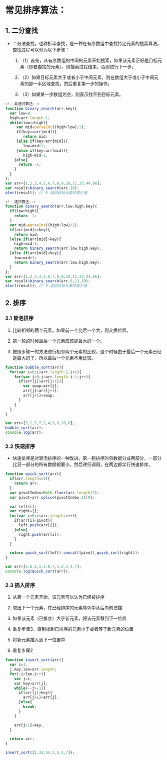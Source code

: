
#  常见排序算法：

## 1. 二分查找

- 二分法查找，也称折半查找，是一种在有序数组中查找特定元素的搜索算法。查找过程可以分为以下步骤：
    1. （1）首先，从有序数组的中间的元素开始搜索，如果该元素正好是目标元素（即要查找的元素），则搜索过程结束，否则进行下一步。

    2. （2）如果目标元素大于或者小于中间元素，则在数组大于或小于中间元素的那一半区域查找，然后重复第一步的操作。
    3. （3）如果某一步数组为空，则表示找不到目标元素。


```js
<!--非递归算法-->
function binary_search(arr,key){
  var low=0,
  high=arr.length-1;
  while(low<=high){
     var mid=parseInt((high+low)/2);
     if(key==arr[mid]){
        return mid;
     }else if(key>arr[mid]){
        low=mid+1;
     }else if(key<arr[mid]){
        high=mid-1;
    }else{
      return -1;
    }
  }
};
var arr=[1,2,3,4,5,6,7,8,9,10,11,23,44,86];
var result=binary_search(arr,10);
alert(result); // 9 返回目标元素的索引值
```


```js
<!--递归算法-->
function binary_search(arr,low,high,key){
  if(low>high){
    return -1;   
  }
  var mid=parseInt((high+low)/2);
  if(arr[mid]==key){
    return mid;
  }else if(arr[mid]>key){
    high=mid-1;
    return binary_search(arr,low,high,key);
  }else if(arr[mid]<key){
    low=mid+1;
    return binary_search(arr,low,high,key);
  }
};
var arr=[1,2,3,4,5,6,7,8,9,10,11,23,44,86];
var result=binary_search(arr,0,13,10);
alert(result); // 9 返回目标元素的索引值
```


## 2. 排序

### 2.1 冒泡排序

1. 比较相邻的两个元素，如果前一个比后一个大，则交换位置。

2. 第一轮的时候最后一个元素应该是最大的一个。

3. 按照步骤一的方法进行相邻两个元素的比较，这个时候由于最后一个元素已经是最大的了，所以最后一个元素不用比较。


```js
function bubble_sort(arr){
  for(var i=0;i<arr.length-1;i++){
    for(var j=0;j<arr.length-i-1;j++){
      if(arr[j]>arr[j+1]){
        var swap=arr[j];
        arr[j]=arr[j+1];
        arr[j+1]=swap;
      }
    }
  }
}

var arr=[3,1,5,7,2,4,9,6,10,8];
bubble_sort(arr);
console.log(arr);
```

### 2.2 快速排序

- 快速排序是对冒泡排序的一种改进，第一趟排序时将数据分成两部分，一部分比另一部分的所有数据都要小。然后递归调用，在两边都实行快速排序。

```js
function quick_sort(arr){
  if(arr.length<=1){
    return arr;
  }
  var pivotIndex=Math.floor(arr.length/2);
  var pivot=arr.splice(pivotIndex,1)[0];

  var left=[];
  var right=[];
  for(var i=0;i<arr.length;i++){
    if(arr[i]<pivot){
      left.push(arr[i]);
    }else{
      right.push(arr[i]);
    }
  }

  return quick_sort(left).concat([pivot],quick_sort(right));
}

var arr=[5,6,2,1,3,8,7,1,2,3,4,7];
console.log(quick_sort(arr));
```

### 2.3 插入排序
1. 从第一个元素开始，该元素可以认为已经被排序

2. 取出下一个元素，在已经排序的元素序列中从后向前扫描
3. 如果该元素（已排序）大于新元素，将该元素移到下一位置
4. 重复步骤3，直到找到已排序的元素小于或者等于新元素的位置
5. 将新元素插入到下一位置中
6. 重复步骤2

```js
function insert_sort(arr){
  var i=1,
  j,key,len=arr.length;
  for(;i<len;i++){
    var j=i;
    var key=arr[j];
    while(--j>-1){
      if(arr[j]>key){
        arr[j+1]=arr[j];
      }else{
        break;
      }
    }

    arr[j+1]=key;
  }

  return arr;
}

insert_sort([2,34,54,2,5,1,7]);
```

